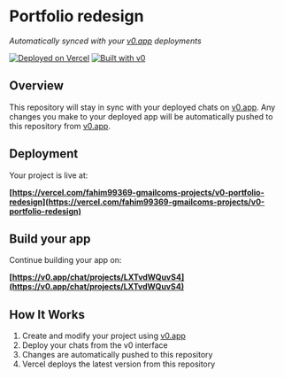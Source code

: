 # Portfolio redesign

*Automatically synced with your [v0.app](https://v0.app) deployments*

[![Deployed on Vercel](https://img.shields.io/badge/Deployed%20on-Vercel-black?style=for-the-badge&logo=vercel)](https://vercel.com/fahim99369-gmailcoms-projects/v0-portfolio-redesign)
[![Built with v0](https://img.shields.io/badge/Built%20with-v0.app-black?style=for-the-badge)](https://v0.app/chat/projects/LXTvdWQuvS4)

## Overview

This repository will stay in sync with your deployed chats on [v0.app](https://v0.app).
Any changes you make to your deployed app will be automatically pushed to this repository from [v0.app](https://v0.app).

## Deployment

Your project is live at:

**[https://vercel.com/fahim99369-gmailcoms-projects/v0-portfolio-redesign](https://vercel.com/fahim99369-gmailcoms-projects/v0-portfolio-redesign)**

## Build your app

Continue building your app on:

**[https://v0.app/chat/projects/LXTvdWQuvS4](https://v0.app/chat/projects/LXTvdWQuvS4)**

## How It Works

1. Create and modify your project using [v0.app](https://v0.app)
2. Deploy your chats from the v0 interface
3. Changes are automatically pushed to this repository
4. Vercel deploys the latest version from this repository